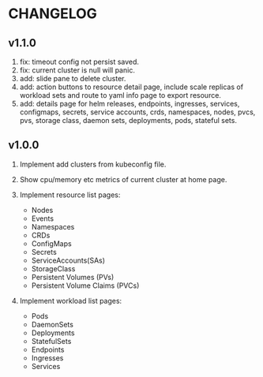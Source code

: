 # CHANGELOG

## v1.1.0
1. fix: timeout config not persist saved.
2. fix: current cluster is null will panic.
3. add: slide pane to delete cluster.
4. add: action buttons to resource detail page, include scale replicas of workload sets and route to yaml info page to export resource.
5. add: details page for helm releases, endpoints, ingresses, services, configmaps, secrets, service accounts, crds, namespaces, nodes, pvcs, pvs, storage class, daemon sets, deployments, pods, stateful sets.


## v1.0.0
1. Implement add clusters from kubeconfig file.
2. Show cpu/memory etc metrics of current cluster at home page.
3. Implement resource list pages:
   - Nodes
   - Events
   - Namespaces
   - CRDs
   - ConfigMaps
   - Secrets
   - ServiceAccounts(SAs)
   - StorageClass
   - Persistent Volumes (PVs)
   - Persistent Volume Claims (PVCs)

4. Implement workload list pages:
   - Pods
   - DaemonSets
   - Deployments
   - StatefulSets
   - Endpoints
   - Ingresses
   - Services